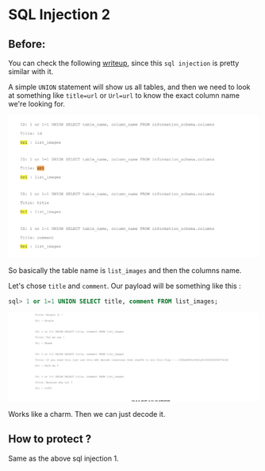# SQL Injection 2

## Before:
You can check the following [writeup](https://github.com/mza7a/darkly/blob/master/SQL%20Injection%201/Resources/readme.md), since this `sql injection` is pretty similar with it.

A simple `UNION` statement will show us all tables, and then we need to look at something like `title=url` or `Url=url` to know the exact column name we're looking for.

![alt text](img/union_res.png "UNION Result")

So basically the table name is `list_images` and then the columns name.

Let's chose `title` and `comment`. Our payload will be something like this :
```sql
sql> 1 or 1=1 UNION SELECT title, comment FROM list_images;
```

![alt text](img/final_res.png "Final Result.")

Works like a charm. Then we can just decode it.

## How to protect ?
Same as the above sql injection 1.